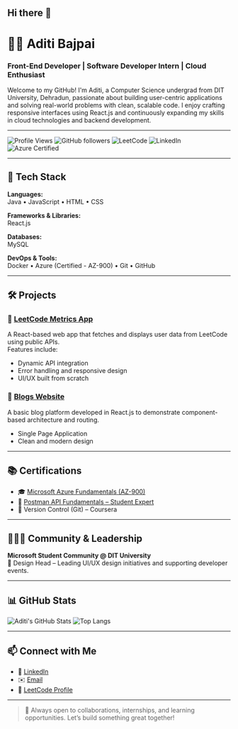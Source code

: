 ## Hi there 👋


# 👩‍💻 Aditi Bajpai

### Front-End Developer | Software Developer Intern | Cloud Enthusiast

Welcome to my GitHub! I'm Aditi, a Computer Science undergrad from DIT University, Dehradun, passionate about building user-centric applications and solving real-world problems with clean, scalable code. I enjoy crafting responsive interfaces using React.js and continuously expanding my skills in cloud technologies and backend development.

---

![Profile Views](https://komarev.com/ghpvc/?username=Aditi126&color=blueviolet)
![GitHub followers](https://img.shields.io/github/followers/Aditi126?style=social)
![LeetCode](https://img.shields.io/badge/LeetCode-itsAditi12-orange)
![LinkedIn](https://img.shields.io/badge/LinkedIn-aditi--bajpai-blue?logo=linkedin)
![Azure Certified](https://img.shields.io/badge/Microsoft%20Azure-Certified-blue)

---

## 🔧 Tech Stack

**Languages:**  
Java • JavaScript • HTML • CSS  

**Frameworks & Libraries:**  
React.js  

**Databases:**  
MySQL  

**DevOps & Tools:**  
Docker • Azure (Certified - AZ-900) • Git • GitHub  

---

## 🛠️ Projects

### 🔹 [LeetCode Metrics App](https://github.com/Aditi126/leetcode-metrics-app)
A React-based web app that fetches and displays user data from LeetCode using public APIs.  
Features include:
- Dynamic API integration
- Error handling and responsive design
- UI/UX built from scratch

### 🔹 [Blogs Website](https://github.com/Aditi126/blogs-website)
A basic blog platform developed in React.js to demonstrate component-based architecture and routing.  
- Single Page Application
- Clean and modern design

---

## 📚 Certifications

- 🎓 [Microsoft Azure Fundamentals (AZ-900)](https://learn.microsoft.com/api/credentials/share/en-us/AditiBajpai-1447/264B06514462B65E?sharingId=F5945FEADE90E4AE)
- 🧪 [Postman API Fundamentals – Student Expert](https://coursera.org/verify/9XVGTLADG26J)
- 🔧 Version Control (Git) – Coursera

---

## 🧑‍🤝‍🧑 Community & Leadership

**Microsoft Student Community @ DIT University**  
🎨 Design Head – Leading UI/UX design initiatives and supporting developer events.

---

## 📊 GitHub Stats

![Aditi's GitHub Stats](https://github-readme-stats.vercel.app/api?username=Aditi126&show_icons=true&theme=tokyonight)
![Top Langs](https://github-readme-stats.vercel.app/api/top-langs/?username=Aditi126&layout=compact&theme=tokyonight)

---

## 📫 Connect with Me

- 🔗 [LinkedIn](https://linkedin.com/in/aditi-bajpai)  
- ✉️ [Email](mailto:Aditi.b1263@gmail.com)  
- 🧠 [LeetCode Profile](https://leetcode.com/u/itsAditi12/)  

---

> 🌱 Always open to collaborations, internships, and learning opportunities. Let’s build something great together!
